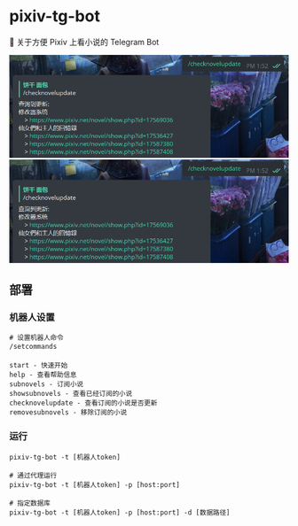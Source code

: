 # pixiv-tg-bot

🤖 关于方便 Pixiv 上看小说的 Telegram Bot

<div >
    <img style="" src="./screenshots/1.png"/>
    <img style="" src="./screenshots/2.png"/>
</div>

## 部署

### 机器人设置

```txt
# 设置机器人命令
/setcommands

start - 快速开始
help - 查看帮助信息
subnovels - 订阅小说
showsubnovels - 查看已经订阅的小说
checknovelupdate - 查看订阅的小说是否更新
removesubnovels - 移除订阅的小说
```

### 运行

```shell
pixiv-tg-bot -t [机器人token]

# 通过代理运行
pixiv-tg-bot -t [机器人token] -p [host:port]

# 指定数据库
pixiv-tg-bot -t [机器人token] -p [host:port] -d [数据路径]
```
